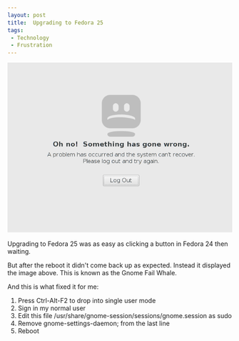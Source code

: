 ```yaml
---
layout: post
title:  Upgrading to Fedora 25
tags:
 - Technology
 - Frustration
---
```


![Gnome fail whale](/images/gnome-fail-whale.png "Gnome fail whale")

Upgrading to Fedora 25 was as easy as clicking a button in Fedora 24 then waiting.

But after the reboot it didn't come back up as expected. Instead it displayed the image above. This is known as the Gnome Fail Whale.

And this is what fixed it for me:

1. Press Ctrl-Alt-F2 to drop into single user mode
2. Sign in my normal user
3. Edit this file /usr/share/gnome-session/sessions/gnome.session as sudo
4. Remove gnome-settings-daemon; from the last line
5. Reboot
